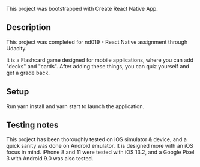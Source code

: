 This project was bootstrapped with Create React Native App.

## Description
This project was completed for nd019 - React Native assignment through Udacity. 

It is a Flashcard game designed for mobile applications, where you can add "decks" and "cards". After adding these things, you can quiz yourself and get a grade back.

## Setup
Run yarn install and yarn start to launch the application.

## Testing notes
This project has been thoroughly tested on iOS simulator & device, and a quick sanity was done on Android emulator. It is designed more with an iOS focus in mind. iPhone 8 and 11 were tested with iOS 13.2, and a Google Pixel 3 with Android 9.0 was also tested.